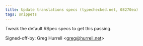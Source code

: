 ```yaml
---
title: Update translations specs (typechecked.net, 08270ea)
tags: snippets
---
```


Tweak the default RSpec specs to get this passing.

Signed-off-by: Greg Hurrell &lt;greg@hurrell.net&gt;
